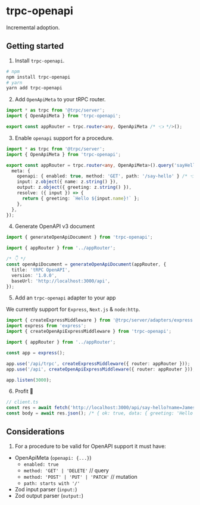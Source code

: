 # trpc-openapi

Incremental adoption.

## Getting started

1. Install `trpc-openapi`.

```bash
# npm
npm install trpc-openapi
# yarn
yarn add trpc-openapi
```

2. Add `OpenApiMeta` to your tRPC router.

```typescript
import * as trpc from '@trpc/server';
import { OpenApiMeta } from 'trpc-openapi';

export const appRouter = trpc.router<any, OpenApiMeta /* 👈 */>();
```

3. Enable `openapi` support for a procedure.

```typescript
import * as trpc from '@trpc/server';
import { OpenApiMeta } from 'trpc-openapi';

export const appRouter = trpc.router<any, OpenApiMeta>().query('sayHello', {
  meta: {
    openapi: { enabled: true, method: 'GET', path: '/say-hello' } /* 👈 */,
    input: z.object({ name: z.string() }),
    output: z.object({ greeting: z.string() }),
    resolve: ({ input }) => {
      return { greeting: `Hello ${input.name}!` };
    },
  },
});
```

4. Generate OpenAPI v3 document

```typescript
import { generateOpenApiDocument } from 'trpc-openapi';

import { appRouter } from '../appRouter';

/* 👇 */
const openApiDocument = generateOpenApiDocument(appRouter, {
  title: 'tRPC OpenAPI',
  version: '1.0.0',
  baseUrl: 'http://localhost:3000/api',
});
```

5. Add an `trpc-openapi` adapter to your app

We currently support for `Express`, `Next.js` & `node:http`.

```typescript
import { createExpressMiddleware } from '@trpc/server/adapters/express';
import express from 'express';
import { createOpenApiExpressMiddleware } from 'trpc-openapi';

import { appRouter } from '../appRouter';

const app = express();

app.use('/api/trpc', createExpressMiddleware({ router: appRouter }));
app.use('/api', createOpenApiExpressMiddleware({ router: appRouter })); /* 👈 */

app.listen(3000);
```

6. Profit 🤑

```typescript
// client.ts
const res = await fetch('http://localhost:3000/api/say-hello?name=James', { method: 'GET' });
const body = await res.json(); /* { ok: true, data: { greeting: 'Hello James!' } } */
```

## Considerations

1. For a procedure to be valid for OpenAPI support it must have:

- OpenApiMeta (`openapi: {...}`)
  - `enabled: true`
  - `method: 'GET' | 'DELETE'` // query
  - `method: 'POST' | 'PUT' | 'PATCH'` // mutation
  - `path: starts with '/'`
- Zod input parser (`input:`)
- Zod output parser (`output:`)
